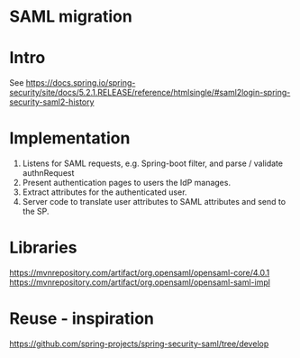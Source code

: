 # SAML migration

# Intro
See https://docs.spring.io/spring-security/site/docs/5.2.1.RELEASE/reference/htmlsingle/#saml2login-spring-security-saml2-history

# Implementation
1. Listens for SAML requests, e.g. Spring-boot filter, and parse / validate authnRequest
2. Present authentication pages to users the IdP manages.
3. Extract attributes for the authenticated user.
4. Server code to translate user attributes to SAML attributes and send to the SP.

# Libraries
https://mvnrepository.com/artifact/org.opensaml/opensaml-core/4.0.1
https://mvnrepository.com/artifact/org.opensaml/opensaml-saml-impl

# Reuse - inspiration
https://github.com/spring-projects/spring-security-saml/tree/develop

